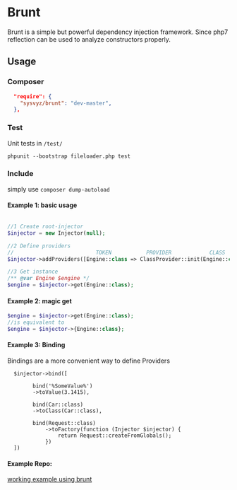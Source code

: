 # Brunt

Brunt is a simple but powerful dependency injection framework. 
Since php7 reflection can be used to analyze constructors properly.

## Usage

### Composer

```json
  "require": {
    "sysvyz/brunt": "dev-master",
  },
```


### Test

Unit tests in ``/test/``

``phpunit --bootstrap fileloader.php test``


### Include

simply use ``composer dump-autoload``

#### Example 1: basic usage
```php

//1 Create root-injector
$injector = new Injector(null);

//2 Define providers
//                          TOKEN           PROVIDER            CLASS
$injector->addProviders([Engine::class => ClassProvider::init(Engine::class)]);

//3 Get instance
/** @var Engine $engine */
$engine = $injector->get(Engine::class);
```


#### Example 2: magic get

```php
$engine = $injector->get(Engine::class);
//is equivalent to
$engine = $injector->{Engine::class};
```

#### Example 3: Binding

Bindings are a more convenient way to define Providers 

```
  $injector->bind([
  
        bind('%SomeValue%')
        ->toValue(3.1415),
        
        bind(Car::class)
        ->toClass(Car::class),
        
        bind(Request::class)
            ->toFactory(function (Injector $injector) {
                return Request::createFromGlobals();
            })
  ])

```

#### Example Repo:

[working example using brunt](https://github.com/sysvyz/brunt-example)



